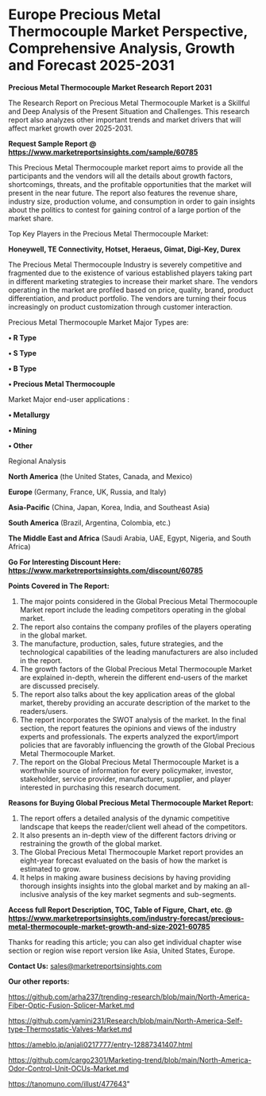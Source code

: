  # Europe Precious Metal Thermocouple Market Perspective, Comprehensive Analysis, Growth and Forecast 2025-2031

<strong>Precious Metal Thermocouple Market Research Report 2031</strong>

The Research Report on Precious Metal Thermocouple Market is a Skillful and Deep Analysis of the Present Situation and Challenges. This research report also analyzes other important trends and market drivers that will affect market growth over 2025-2031.

<strong>Request Sample Report @ <a href=https://www.marketreportsinsights.com/sample/60785>https://www.marketreportsinsights.com/sample/60785</a></strong>

This Precious Metal Thermocouple market report aims to provide all the participants and the vendors will all the details about growth factors, shortcomings, threats, and the profitable opportunities that the market will present in the near future. The report also features the revenue share, industry size, production volume, and consumption in order to gain insights about the politics to contest for gaining control of a large portion of the market share.

Top Key Players in the Precious Metal Thermocouple Market:

<strong>Honeywell, TE Connectivity, Hotset, Heraeus, Gimat, Digi-Key, Durex</strong>

The Precious Metal Thermocouple Industry is severely competitive and fragmented due to the existence of various established players taking part in different marketing strategies to increase their market share. The vendors operating in the market are profiled based on price, quality, brand, product differentiation, and product portfolio. The vendors are turning their focus increasingly on product customization through customer interaction.

Precious Metal Thermocouple Market Major Types are:

<strong>• R Type

• S Type

• B Type

• Precious Metal Thermocouple</strong>

Market Major end-user applications :

<strong>• Metallurgy

• Mining

• Other</strong>

Regional Analysis

</u><strong><b>North America</b></strong> (the United States, Canada, and Mexico)

<strong><b>Europe </b></strong>(Germany, France, UK, Russia, and Italy)

<strong><b>Asia-Pacific</b></strong> (China, Japan, Korea, India, and Southeast Asia)

<strong><b>South America</b></strong> (Brazil, Argentina, Colombia, etc.)

<strong><b>The Middle East and Africa</b></strong> (Saudi Arabia, UAE, Egypt, Nigeria, and South Africa)

<strong>Go For Interesting Discount Here: <a href=https://www.marketreportsinsights.com/discount/60785>https://www.marketreportsinsights.com/discount/60785</a></strong>

<strong>Points Covered in The Report:</strong>
<ol>
  <li>The major points considered in the Global Precious Metal Thermocouple Market report include the leading competitors operating in the global market.</li>
  <li>The report also contains the company profiles of the players operating in the global market.</li>
  <li>The manufacture, production, sales, future strategies, and the technological capabilities of the leading manufacturers are also included in the report.</li>
  <li>The growth factors of the Global Precious Metal Thermocouple Market are explained in-depth, wherein the different end-users of the market are discussed precisely.</li>
  <li>The report also talks about the key application areas of the global market, thereby providing an accurate description of the market to the readers/users.</li>
  <li>The report incorporates the SWOT analysis of the market. In the final section, the report features the opinions and views of the industry experts and professionals. The experts analyzed the export/import policies that are favorably influencing the growth of the Global Precious Metal Thermocouple Market.</li>
  <li>The report on the Global Precious Metal Thermocouple Market is a worthwhile source of information for every policymaker, investor, stakeholder, service provider, manufacturer, supplier, and player interested in purchasing this research document.</li>
</ol>
<strong>Reasons for Buying Global Precious Metal Thermocouple Market Report:</strong>

<ol>
  <li>The report offers a detailed analysis of the dynamic competitive landscape that keeps the reader/client well ahead of the competitors.</li>
  <li>It also presents an in-depth view of the different factors driving or restraining the growth of the global market.</li>
  <li>The Global Precious Metal Thermocouple Market report provides an eight-year forecast evaluated on the basis of how the market is estimated to grow.</li>
  <li>It helps in making aware business decisions by having providing thorough insights insights into the global market and by making an all-inclusive analysis of the key market segments and sub-segments.</li>
</ol>
<strong>Access full Report Description, TOC, Table of Figure, Chart, etc. @ <a href=https://www.marketreportsinsights.com/industry-forecast/precious-metal-thermocouple-market-growth-and-size-2021-60785>https://www.marketreportsinsights.com/industry-forecast/precious-metal-thermocouple-market-growth-and-size-2021-60785</a></strong>


Thanks for reading this article; you can also get individual chapter wise section or region wise report version like Asia, United States, Europe.

<strong>Contact Us:</strong>
sales@marketreportsinsights.com

<strong>Our other reports:</strong>

<a href=https://github.com/arha237/trending-research/blob/main/North-America-Fiber-Optic-Fusion-Splicer-Market.md>https://github.com/arha237/trending-research/blob/main/North-America-Fiber-Optic-Fusion-Splicer-Market.md</a>

<a href=https://github.com/yamini231/Research/blob/main/North-America-Self-type-Thermostatic-Valves-Market.md>https://github.com/yamini231/Research/blob/main/North-America-Self-type-Thermostatic-Valves-Market.md</a>

<a href=https://ameblo.jp/anjali0217777/entry-12887341407.html>https://ameblo.jp/anjali0217777/entry-12887341407.html</a>

<a href=https://github.com/cargo2301/Marketing-trend/blob/main/North-America-Odor-Control-Unit-OCUs-Market.md>https://github.com/cargo2301/Marketing-trend/blob/main/North-America-Odor-Control-Unit-OCUs-Market.md</a>

<a href=https://tanomuno.com/illust/477643>https://tanomuno.com/illust/477643</a>"
